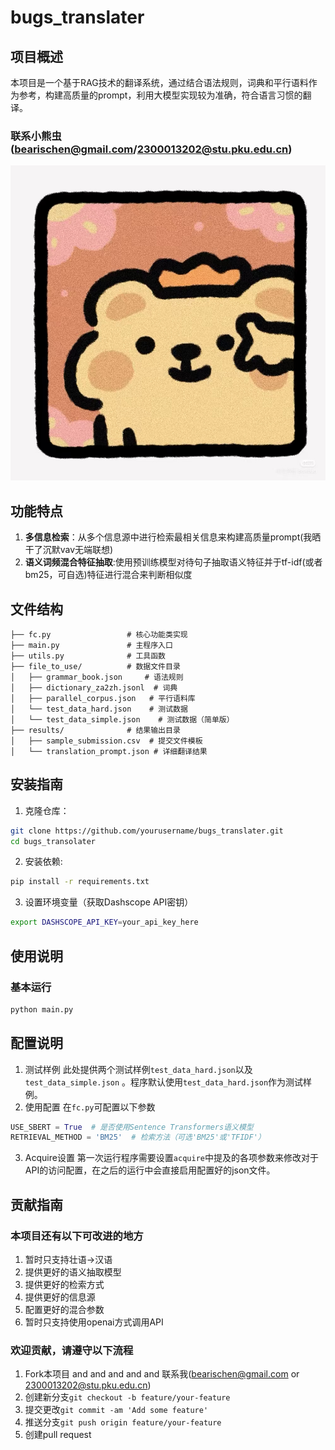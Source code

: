# bugs_translater

## 项目概述
本项目是一个基于RAG技术的翻译系统，通过结合语法规则，词典和平行语料作为参考，构建高质量的prompt，利用大模型实现较为准确，符合语言习惯的翻译。
### 联系小熊虫(bearischen@gmail.com/2300013202@stu.pku.edu.cn)
![img](https://github.com/miakasaever/llm_debate/blob/main/%E7%86%8A%E8%99%AB.jpg)

## 功能特点

1. **多信息检索**：从多个信息源中进行检索最相关信息来构建高质量prompt(我晒干了沉默vav无端联想)
2. **语义词频混合特征抽取**:使用预训练模型对待句子抽取语义特征并于tf-idf(或者bm25，可自选)特征进行混合来判断相似度
## 文件结构
```text
├── fc.py                 # 核心功能类实现
├── main.py               # 主程序入口
├── utils.py              # 工具函数
├── file_to_use/          # 数据文件目录
│   ├── grammar_book.json     # 语法规则
│   ├── dictionary_za2zh.jsonl  # 词典
│   ├── parallel_corpus.json   # 平行语料库
│   └── test_data_hard.json    # 测试数据
│   └── test_data_simple.json    # 测试数据（简单版）
├── results/              # 结果输出目录
│   ├── sample_submission.csv  # 提交文件模板
│   └── translation_prompt.json # 详细翻译结果

```
## 安装指南

1. 克隆仓库：
```bash
git clone https://github.com/yourusername/bugs_translater.git
cd bugs_transolater 
```
2. 安装依赖:
```bash
pip install -r requirements.txt
```

3. 设置环境变量（获取Dashscope API密钥）
```bash
export DASHSCOPE_API_KEY=your_api_key_here
```
## 使用说明
### 基本运行
```bash
python main.py 
```

## 配置说明
1. 测试样例
此处提供两个测试样例``test_data_hard.json``以及``test_data_simple.json`` 。程序默认使用``test_data_hard.json``作为测试样例。
2. 使用配置
在``fc.py``可配置以下参数
```python
USE_SBERT = True  # 是否使用Sentence Transformers语义模型
RETRIEVAL_METHOD = 'BM25'  # 检索方法（可选'BM25'或'TFIDF'）
```
3. Acquire设置
第一次运行程序需要设置``acquire``中提及的各项参数来修改对于API的访问配置，在之后的运行中会直接启用配置好的json文件。
## 贡献指南
### 本项目还有以下可改进的地方
1. 暂时只支持壮语->汉语
2. 提供更好的语义抽取模型
3. 提供更好的检索方式
4. 提供更好的信息源
5. 配置更好的混合参数
6. 暂时只支持使用openai方式调用API
### 欢迎贡献，请遵守以下流程
1. Fork本项目 and and and and and 联系我(bearischen@gmail.com or 2300013202@stu.pku.edu.cn)
2. 创建新分支``git checkout -b feature/your-feature``
3. 提交更改``git commit -am 'Add some feature'``
4. 推送分支``git push origin feature/your-feature``
5. 创建pull request
